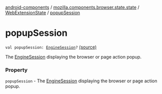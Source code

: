 [android-components](../../index.md) / [mozilla.components.browser.state.state](../index.md) / [WebExtensionState](index.md) / [popupSession](./popup-session.md)

# popupSession

`val popupSession: `[`EngineSession`](../../mozilla.components.concept.engine/-engine-session/index.md)`?` [(source)](https://github.com/mozilla-mobile/android-components/blob/master/components/browser/state/src/main/java/mozilla/components/browser/state/state/WebExtensionState.kt#L31)

The [EngineSession](../../mozilla.components.concept.engine/-engine-session/index.md) displaying the browser or page action popup.

### Property

`popupSession` - The [EngineSession](../../mozilla.components.concept.engine/-engine-session/index.md) displaying the browser or page action popup.